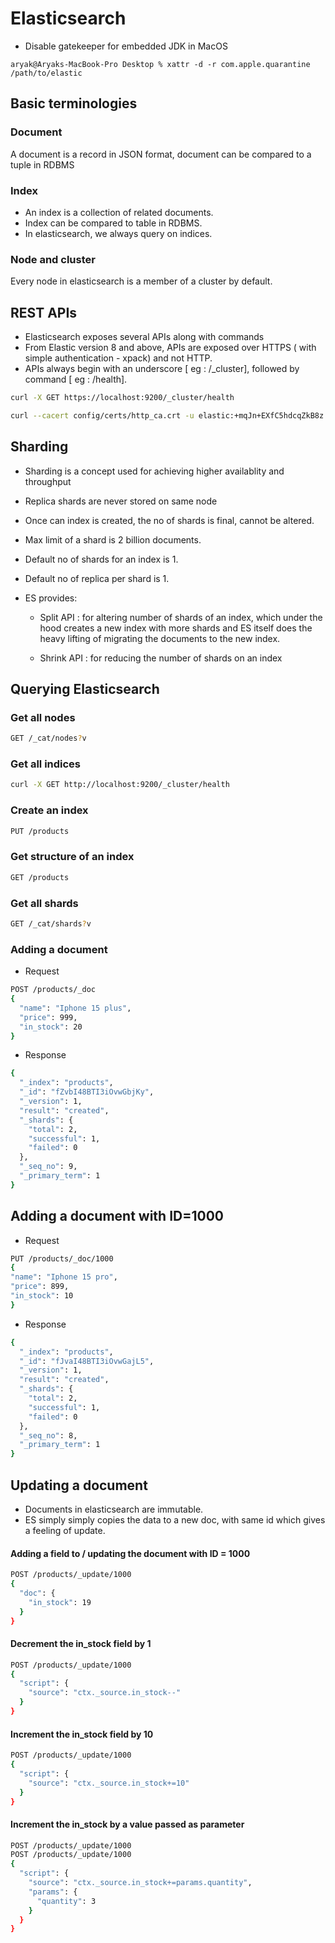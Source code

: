 # Elasticsearch

- Disable gatekeeper for embedded JDK in MacOS

```console
aryak@Aryaks-MacBook-Pro Desktop % xattr -d -r com.apple.quarantine /path/to/elastic
```

## Basic terminologies

### Document

A document is a record in JSON format, document can be compared to a tuple in RDBMS

### Index

- An index is a collection of related documents.
- Index can be compared to table in RDBMS.
- In elasticsearch, we always query on indices.

### Node and cluster

Every node in elasticsearch is a member of a cluster by default.

## REST APIs

- Elasticsearch exposes several APIs along with commands
- From Elastic version 8 and above, APIs are exposed over HTTPS ( with simple authentication - xpack) and not HTTP.
- APIs always begin with an underscore [ eg : /_cluster], followed by command [ eg : /health].

```bash
curl -X GET https://localhost:9200/_cluster/health
```

```bash
curl --cacert config/certs/http_ca.crt -u elastic:+mqJn+EXfC5hdcqZkB8z -X GET https://localhost:9200/_cluster/health
```

## Sharding

- Sharding is a concept used for achieving higher availablity and throughput
- Replica shards are never stored on same node
- Once can index is created, the no of shards is final, cannot be altered.
- Max limit of a shard is 2 billion documents.
- Default no of shards for an index is 1.
- Default no of replica per shard is 1.
- ES provides:

  - Split API : for altering number of shards of an index, which under the hood creates a new index with more shards and ES itself does the heavy lifting of migrating the documents to the new index.

  - Shrink API : for reducing the number of shards on an index

## Querying Elasticsearch

### Get all nodes

```bash
GET /_cat/nodes?v
```

### Get all indices

```bash
curl -X GET http://localhost:9200/_cluster/health
```

### Create an index

```bash
PUT /products
```

### Get structure of an index

```bash
GET /products
```

### Get all shards

```bash
GET /_cat/shards?v
```

### Adding a document

- Request

```bash
POST /products/_doc
{
  "name": "Iphone 15 plus",
  "price": 999,
  "in_stock": 20
}
```

- Response

```bash
{
  "_index": "products",
  "_id": "fZvbI48BTI3iOvwGbjKy",
  "_version": 1,
  "result": "created",
  "_shards": {
    "total": 2,
    "successful": 1,
    "failed": 0
  },
  "_seq_no": 9,
  "_primary_term": 1
}
```

## Adding a document with ID=1000

- Request

```bash
PUT /products/_doc/1000
{
"name": "Iphone 15 pro",
"price": 899,
"in_stock": 10
}
```

- Response

```bash
{
  "_index": "products",
  "_id": "fJvaI48BTI3iOvwGajL5",
  "_version": 1,
  "result": "created",
  "_shards": {
    "total": 2,
    "successful": 1,
    "failed": 0
  },
  "_seq_no": 8,
  "_primary_term": 1
}
```

## Updating a document

- Documents in elasticsearch are immutable.
- ES simply simply copies the data to a new doc, with same id which gives a feeling of update.

#### Adding a field to / updating the document with ID = 1000

```bash
POST /products/_update/1000
{
  "doc": {
    "in_stock": 19
  }
}
```

#### Decrement the in_stock field by 1

```bash
POST /products/_update/1000
{
  "script": {
    "source": "ctx._source.in_stock--"
  }
}
```

#### Increment the in_stock field by 10

```bash
POST /products/_update/1000
{
  "script": {
    "source": "ctx._source.in_stock+=10"
  }
}
```

#### Increment the in_stock by a value passed as parameter

```bash
POST /products/_update/1000
POST /products/_update/1000
{
  "script": {
    "source": "ctx._source.in_stock+=params.quantity",
    "params": {
      "quantity": 3
    }
  }
}
```
